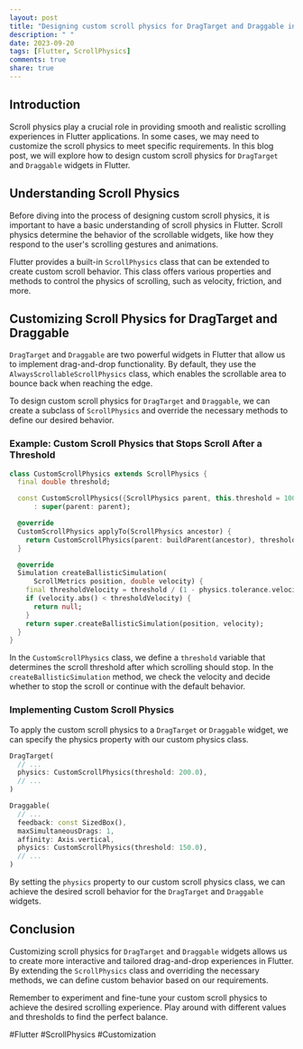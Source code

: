 ```yaml
---
layout: post
title: "Designing custom scroll physics for DragTarget and Draggable in Flutter"
description: " "
date: 2023-09-20
tags: [Flutter, ScrollPhysics]
comments: true
share: true
---
```


## Introduction
Scroll physics play a crucial role in providing smooth and realistic scrolling experiences in Flutter applications. In some cases, we may need to customize the scroll physics to meet specific requirements. In this blog post, we will explore how to design custom scroll physics for `DragTarget` and `Draggable` widgets in Flutter.

## Understanding Scroll Physics
Before diving into the process of designing custom scroll physics, it is important to have a basic understanding of scroll physics in Flutter. Scroll physics determine the behavior of the scrollable widgets, like how they respond to the user's scrolling gestures and animations.

Flutter provides a built-in `ScrollPhysics` class that can be extended to create custom scroll behavior. This class offers various properties and methods to control the physics of scrolling, such as velocity, friction, and more.

## Customizing Scroll Physics for DragTarget and Draggable
`DragTarget` and `Draggable` are two powerful widgets in Flutter that allow us to implement drag-and-drop functionality. By default, they use the `AlwaysScrollableScrollPhysics` class, which enables the scrollable area to bounce back when reaching the edge.

To design custom scroll physics for `DragTarget` and `Draggable`, we can create a subclass of `ScrollPhysics` and override the necessary methods to define our desired behavior.

### Example: Custom Scroll Physics that Stops Scroll After a Threshold
```dart
class CustomScrollPhysics extends ScrollPhysics {
  final double threshold;

  const CustomScrollPhysics({ScrollPhysics parent, this.threshold = 100.0})
      : super(parent: parent);

  @override
  CustomScrollPhysics applyTo(ScrollPhysics ancestor) {
    return CustomScrollPhysics(parent: buildParent(ancestor), threshold: threshold);
  }

  @override
  Simulation createBallisticSimulation(
      ScrollMetrics position, double velocity) {
    final thresholdVelocity = threshold / (1 - physics.tolerance.velocity);
    if (velocity.abs() < thresholdVelocity) {
      return null;
    }
    return super.createBallisticSimulation(position, velocity);
  }
}
```

In the `CustomScrollPhysics` class, we define a `threshold` variable that determines the scroll threshold after which scrolling should stop. In the `createBallisticSimulation` method, we check the velocity and decide whether to stop the scroll or continue with the default behavior.

### Implementing Custom Scroll Physics
To apply the custom scroll physics to a `DragTarget` or `Draggable` widget, we can specify the physics property with our custom physics class.

```dart
DragTarget(
  // ...
  physics: CustomScrollPhysics(threshold: 200.0),
  // ...
)

Draggable(
  // ...
  feedback: const SizedBox(),
  maxSimultaneousDrags: 1,
  affinity: Axis.vertical,
  physics: CustomScrollPhysics(threshold: 150.0),
  // ...
)
```

By setting the `physics` property to our custom scroll physics class, we can achieve the desired scroll behavior for the `DragTarget` and `Draggable` widgets.

## Conclusion
Customizing scroll physics for `DragTarget` and `Draggable` widgets allows us to create more interactive and tailored drag-and-drop experiences in Flutter. By extending the `ScrollPhysics` class and overriding the necessary methods, we can define custom behavior based on our requirements.

Remember to experiment and fine-tune your custom scroll physics to achieve the desired scrolling experience. Play around with different values and thresholds to find the perfect balance.

#Flutter #ScrollPhysics #Customization